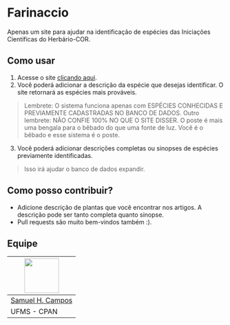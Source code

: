 # Farinaccio
Apenas um site para ajudar na identificação de espécies das Iniciações Científicas do Herbário-COR.

## Como usar
1. Acesse o site [clicando aqui](https://lineus.vercel.app/).
2. Você poderá adicionar a descrição da espécie que desejas identificar. O site retornará as espécies mais prováveis.
> Lembrete: O sistema funciona apenas com ESPÉCIES CONHECIDAS E PREVIAMENTE CADASTRADAS NO BANCO DE DADOS.
> Outro lembrete: NÃO CONFIE 100% NO QUE O SITE DISSER. O poste é mais uma bengala para o bêbado do que uma fonte de luz. Você é o bêbado e esse sistema é o poste.
3. Você poderá adicionar descrições completas ou sinopses de espécies previamente identificadas.
> Isso irá ajudar o banco de dados expandir.

## Como posso contribuir?
- Adicione descrição de plantas que você encontrar nos artigos. A descrição pode ser tanto completa quanto sinopse.
- Pull requests são muito bem-vindos também :).

## Equipe
|<img src="https://avatars3.githubusercontent.com/u/26483698?s=400&u=afaa39a1a298d02925ba07dd4c6558d4c676d8e1&v=4" width="80px"/> |
|--|
|[Samuel H. Campos](https://github.com/shCampos)|
|UFMS - CPAN|	